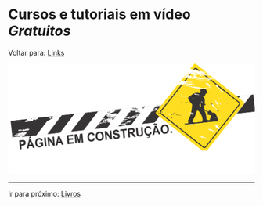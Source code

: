 # Cursos e tutoriais em vídeo _Gratuitos_
Voltar para: [Links](../README.md)

![Building](../../assets/building.png)

---

Ir para próximo: [Livros](../books/README.md)